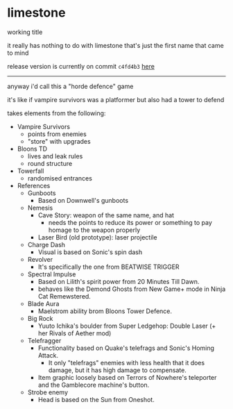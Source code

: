 # limestone
working title

it really has nothing to do with limestone that's just the first name that came to mind

release version is currently on commit `c4fd4b3`
[here](https://pixelshock.itch.io/midlink?password=midlink)

---

anyway i'd call this a "horde defence" game

it's like if vampire survivors was a platformer but also had a tower to defend

takes elements from the following:
- Vampire Survivors
    - points from enemies
    - "store" with upgrades
- Bloons TD
    - lives and leak rules
    - round structure
- Towerfall
    - randomised entrances
- References
    - Gunboots
        - Based on Downwell's gunboots
    - Nemesis
        - Cave Story: weapon of the same name, and hat
            - needs the points to reduce its power or something to pay homage to the weapon properly
        - Laser Bird (old prototype): laser projectile
    - Charge Dash
        - Visual is based on Sonic's spin dash
    - Revolver
        - It's specifically the one from BEATWISE TRIGGER
    - Spectral Impulse
        - Based on Lilith's spirit power from 20 Minutes Till Dawn.
        - behaves like the Demond Ghosts from New Game+ mode in Ninja Cat Remewstered.
    - Blade Aura
        - Maelstrom ability brom Bloons Tower Defence.
    - Big Rock
        - Yuuto Ichika's boulder from Super Ledgehop: Double Laser (+ her Rivals of Aether mod)
    - Telefragger
        - Functionality based on Quake's telefrags and Sonic's Homing Attack.
            - It only "telefrags" enemies with less health that it does damage, but it has high damage to compensate.
        - Item graphic loosely based on Terrors of Nowhere's teleporter and the Gamblecore machine's button.
    - Strobe enemy
        - Head is based on the Sun from Oneshot.


